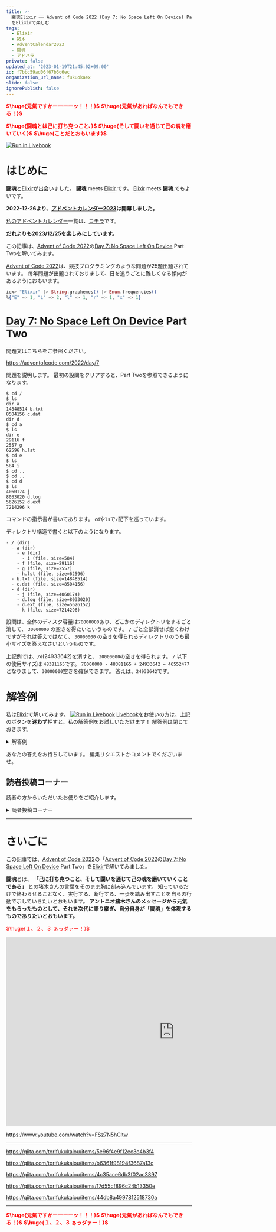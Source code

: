 ```yaml
---
title: >-
  闘魂Elixir ── Advent of Code 2022 (Day 7: No Space Left On Device) Part Two
  をElixirで楽しむ
tags:
  - Elixir
  - 猪木
  - AdventCalendar2023
  - 闘魂
  - アドハラ
private: false
updated_at: '2023-01-19T21:45:02+09:00'
id: f7bbc59ad06f67b6d6ec
organization_url_name: fukuokaex
slide: false
ignorePublish: false
---
```

<b><font color="red">$\huge{元氣ですかーーーーッ！！！}$</font></b>
<b><font color="red">$\huge{元氣があればなんでもできる！}$</font></b>

<b><font color="red">$\huge{闘魂とは己に打ち克つこと、}$</font></b>
<b><font color="red">$\huge{そして闘いを通じて己の魂を磨いていく}$</font></b>
<b><font color="red">$\huge{ことだとおもいます}$</font></b>

[![Run in Livebook](https://livebook.dev/badge/v1/black.svg)](https://livebook.dev/run?url=https%3A%2F%2Fgithub.com%2FTORIFUKUKaiou%2Flivebooks%2Fblob%2Fmain%2Fadvent_of_code%2F2022%2Findex.livemd)

# はじめに

**闘魂**と[Elixir](https://elixir-lang.org/)が出会いました。
**闘魂** meets [Elixir](https://elixir-lang.org/).です。
[Elixir](https://elixir-lang.org/) meets **闘魂**.でもよいです。

**2022-12-26より、[アドベントカレンダー2023](https://qiita.com/tags/adventcalendar2023)は開幕しました。**

[私のアドベントカレンダー](https://docs.google.com/spreadsheets/d/1HQvFjagQLRPjOYAjDVzWp9S4b8dKixxvvaz_TtbZWto/edit#gid=156122552)一覧は、[コチラ](https://docs.google.com/spreadsheets/d/1HQvFjagQLRPjOYAjDVzWp9S4b8dKixxvvaz_TtbZWto/edit#gid=156122552)です。

**だれよりも2023/12/25を楽しみにしています。**

この記事は、[Advent of Code 2022](https://adventofcode.com/2022)の[Day 7: No Space Left On Device](https://adventofcode.com/2022/day/7) Part Twoを解いてみます。

[Advent of Code 2022](https://adventofcode.com/2022)は、競技プログラミングのような問題が25題出題されています。
毎年問題が出題されておりまして、日を追うごとに難しくなる傾向があるようにおもいます。

```elixir
iex> "Elixir" |> String.graphemes() |> Enum.frequencies()
%{"E" => 1, "i" => 2, "l" => 1, "r" => 1, "x" => 1}
```

# [Day 7: No Space Left On Device](https://adventofcode.com/2022/day/7) Part Two

問題文はこちらをご参照ください。

https://adventofcode.com/2022/day/7

問題を説明します。
最初の設問をクリアすると、Part Twoを参照できるようになります。

```
$ cd /
$ ls
dir a
14848514 b.txt
8504156 c.dat
dir d
$ cd a
$ ls
dir e
29116 f
2557 g
62596 h.lst
$ cd e
$ ls
584 i
$ cd ..
$ cd ..
$ cd d
$ ls
4060174 j
8033020 d.log
5626152 d.ext
7214296 k
```

コマンドの指示書が書いてあります。
`cd`や`ls`で`/`配下を巡っています。

ディレクトリ構造で書くと以下のようになります。

```
- / (dir)
  - a (dir)
    - e (dir)
      - i (file, size=584)
    - f (file, size=29116)
    - g (file, size=2557)
    - h.lst (file, size=62596)
  - b.txt (file, size=14848514)
  - c.dat (file, size=8504156)
  - d (dir)
    - j (file, size=4060174)
    - d.log (file, size=8033020)
    - d.ext (file, size=5626152)
    - k (file, size=7214296)
 ```

設問は、全体のディスク容量は`70000000`あり、どこかのディレクトリをまるごと消して、 `30000000` の空きを得たいというものです。
`/` ごと全部消せば空くわけですがそれは答えではなく、 `30000000` の空きを得られるディレクトリのうち最小サイズを答えなさいというものです。

上記例では、`/d`(24933642)を消すと、 `30000000`の空きを得られます。
`/` 以下の使用サイズは `48381165`です。
`70000000 - 48381165 + 24933642 = 46552477` となりまして、`30000000`空きを確保できます。
答えは、`24933642`です。




# 解答例

私は[Elixir](https://elixir-lang.org/)で解いてみます。
[![Run in Livebook](https://livebook.dev/badge/v1/black.svg)](https://livebook.dev/run?url=https%3A%2F%2Fgithub.com%2FTORIFUKUKaiou%2Flivebooks%2Fblob%2Fmain%2Fadvent_of_code%2F2022%2Findex.livemd)
[Livebook](https://livebook.dev/)をお使いの方は、上記のボタンを**迷わず**押すと、私の解答例をお試しいただけます！
解答例は閉じておきます。



<details><summary>解答例</summary><div>

## 私


```elixir
input = """
$ cd /
$ ls
dir a
14848514 b.txt
8504156 c.dat
dir d
$ cd a
$ ls
dir e
29116 f
2557 g
62596 h.lst
$ cd e
$ ls
584 i
$ cd ..
$ cd ..
$ cd d
$ ls
4060174 j
8033020 d.log
5626152 d.ext
7214296 k
"""
```

```elixir
f = fn
  "$ cd ..", map, current, paths -> {map, Enum.slice(current, 0..-2), paths}
  "$ cd " <> dir, map, current, paths -> 
    new_current = current ++ [dir]
    new_paths = MapSet.put(paths, new_current)
    case get_in(map, new_current) do
      nil ->
        new_map = put_in(map, new_current, %{files: [], total_size: 0})
        {new_map, new_current, new_paths}
      %{files: _files} ->
        {map, current, new_paths}
    end
  "$ ls", map, current, paths -> {map, current, paths}
  "dir " <> _dir, map, current, paths -> {map, current, paths}
  line, map, current, paths ->
    file_name = line |> String.split(" ") |> Enum.at(-1)
    file_size = line |> String.split(" ") |> Enum.at(0) |> String.to_integer()
    files_path = current ++ [:files]
    total_size_path = current ++ [:total_size]
    {_, new_map} = get_and_update_in(map, files_path, &{&1, &1 ++ [{file_name, file_size}]})
                   |> elem(1)
                   |> get_and_update_in(total_size_path, &{&1, &1 + file_size})
    {new_map, current, paths}
end

{map, _, paths} = input
|> String.split("\n", trim: true)
|> Enum.reduce({%{}, [], MapSet.new()}, fn line, {acc_map, acc_current, acc_paths} ->
  f.(line, acc_map, acc_current, acc_paths)
end)

IO.inspect(map)
IO.inspect(paths)

total_sizes = paths
  |> Enum.reduce(%{}, fn path, acc ->
    key = Enum.join(path, "/")
    total_size = get_in(map, path ++ [:total_size])
    Map.update(acc, key, total_size, fn _ -> :error end)
  end)

IO.inspect(total_sizes)

sum_of_total_sizes = paths
  |> Enum.reduce(%{}, fn path, acc ->
    key = Enum.join(path, "/")
    sum_of_total_size = total_sizes
      |> Enum.filter(fn {path, _total_size} -> String.starts_with?(path, key) end)
      |> Enum.map(fn {_path, total_size} -> total_size end)
      |> Enum.sum()
    Map.update(acc, key, sum_of_total_size, fn _ -> :error end)
  end)

unused_space = 70000000 - sum_of_total_sizes["/"]

sum_of_total_sizes
|> Enum.filter(fn {_path, sum_of_total_size} -> (unused_space + sum_of_total_size) >= 30000000 end)
|> IO.inspect()
|> Enum.min_by(fn {_path, sum_of_total_size} -> sum_of_total_size end)
|> IO.inspect()
|> elem(1)
```




`24933642` が得られます。

</div></details>

あなたの答えをお待ちしています。
編集リクエストかコメントでくださいませ。



## 読者投稿コーナー

読者の方からいただいたお便りをご紹介します。

<details><summary>読者投稿コーナー</summary><div>



まだありません。


</div></details>




---

# さいごに

この記事では、[Advent of Code 2022](https://adventofcode.com/2022)の「[Advent of Code 2022](https://adventofcode.com/2022)の[Day 7: No Space Left On Device](https://adventofcode.com/2022/day/7) Part Two」を[Elixir](https://elixir-lang.org/)で解いてみました。


**闘魂**とは、 **「己に打ち克つこと、そして闘いを通じて己の魂を磨いていくことである」** との猪木さんの言葉をそのまま胸に刻み込んでいます。
知っているだけで終わらせることなく、実行する、断行する、一歩を踏み出すことを自らの行動で示していきたいとおもいます。
**アントニオ猪木さんのメッセージから元氣をもらったものとして、それを次代に語り継ぎ、自分自身が「闘魂」を体現するものでありたいとおもいます。**

<font color="red">$\huge{１、２、３ ぁっダァー！}$</font>


<iframe width="910" height="512" src="https://www.youtube.com/embed/AWxwmqzbOaw" title="燃える闘魂 アントニオ猪木  追悼VTR" frameborder="0" allow="accelerometer; autoplay; clipboard-write; encrypted-media; gyroscope; picture-in-picture" allowfullscreen></iframe>

https://www.youtube.com/watch?v=FSz7N5hCltw

---

https://qiita.com/torifukukaiou/items/5e96f4e9f12ec3c4b3f4

https://qiita.com/torifukukaiou/items/b6361f98194f3687a13c

https://qiita.com/torifukukaiou/items/4c35ace6db3f02ac3897

https://qiita.com/torifukukaiou/items/17d55cf896c24b13350e

https://qiita.com/torifukukaiou/items/44db8a4997812518730a




---

<b><font color="red">$\huge{元氣ですかーーーーッ！！！}$</font></b>
<b><font color="red">$\huge{元氣があればなんでもできる！}$</font></b>
<b><font color="red">$\huge{１、２、３ ぁっダァー！}$</font></b>
